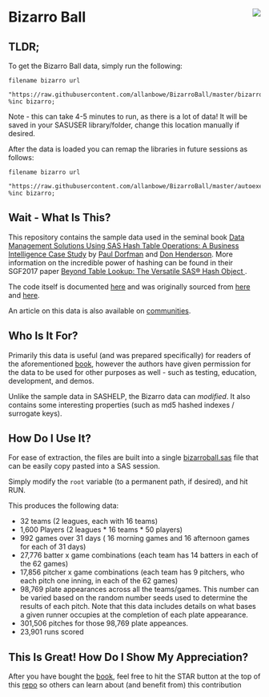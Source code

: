 
# Bizarro Ball <img align="right" src="logo_wide.png">

## TLDR;

To get the Bizarro Ball data, simply run the following:

```
filename bizarro url 
  "https://raw.githubusercontent.com/allanbowe/BizarroBall/master/bizarroball.sas";
%inc bizarro;
```
Note - this can take 4-5 minutes to run, as there is a lot of data!  It will be saved in your SASUSER library/folder, change this location manually if desired.

After the data is loaded you can remap the libraries in future sessions as follows:

```
filename bizarro url
  "https://raw.githubusercontent.com/allanbowe/BizarroBall/master/autoexec.sas";
%inc bizarro;
```

## Wait - What Is This?

This repository contains the sample data used in the seminal book [Data Management Solutions Using SAS Hash Table Operations: A Business Intelligence Case Study](https://www.amazon.com/Management-Solutions-Using-Table-Operations/dp/1629601438) by [Paul Dorfman](https://www.linkedin.com/in/pauldorfman/) and [Don Henderson](https://www.linkedin.com/in/donaldjhenderson/).  More information on the incredible power of hashing can be found in their SGF2017 paper [Beyond Table Lookup: The Versatile SAS® Hash Object ](https://support.sas.com/resources/papers/proceedings17/0821-2017.pdf).

The code itself is documented [here](https://allanbowe.github.io/bizarro.github.io/) and was originally sourced from [here](https://support.sas.com/downloads/package.htm?pid=2247#) and [here](http://www.sascommunity.org/wiki/Beyond_Table_Look-up:_The_Versatile_SAS_Hash_Object).

An article on this data is also available on [communities](https://communities.sas.com/t5/SAS-Communities-Library/Bizarro-Ball-Make-a-Hash-of-it/ta-p/524757).

## Who Is It For?
Primarily this data is useful (and was prepared specifically) for readers of the aforementioned [book](https://www.amazon.com/Management-Solutions-Using-Table-Operations/dp/1629601438), however the authors have given permission for the data to be used for other purposes as well - such as testing, education, development, and demos.

Unlike the sample data in SASHELP, the Bizarro data can _modified_.  It also contains some interesting properties (such as md5 hashed indexes / surrogate keys).

## How Do I Use It?

For ease of extraction, the files are built into a single [bizarroball.sas](bizarroball.sas) file that can be easily copy pasted into a SAS session.

Simply modify the `root` variable (to a permanent path, if desired), and hit RUN.

This produces the following data:
* 32 teams (2 leagues, each with 16 teams)
* 1,600 Players (2 leagues * 16 teams * 50 players)
* 992 games over 31 days ( 16 morning games and 16 afternoon games for each of 31 days)
* 27,776 batter x game combinations (each team has 14 batters in each of the 62 games)
* 17,856 pitcher x game combinations (each team has 9 pitchers, who each pitch one inning, in each of the 62 games)
* 98,769 plate appearances across all the teams/games. This number can be varied based on the random number seeds used to determine the results of each pitch. Note that this data includes details on what bases a given runner occupies at the completion of each plate appearance.
* 301,506 pitches for those 98,769 plate appeances.
* 23,901 runs scored

## This Is Great!  How Do I Show My Appreciation?

After you have bought the [book](https://www.amazon.com/Management-Solutions-Using-Table-Operations/dp/1629601438), feel free to hit the STAR button at the top of this [repo](https://github.com/allanbowe/BizarroBall) so others can learn about (and benefit from) this contribution


